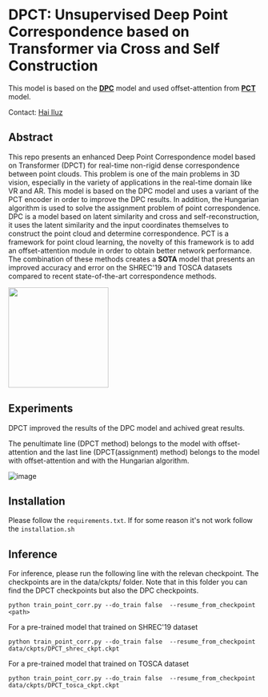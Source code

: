 # DPCT: Unsupervised Deep Point Correspondence based on Transformer via Cross and Self Construction

This model is based on the [**DPC**](https://github.com/dvirginz/DPC) model and used offset-attention from [**PCT**](https://github.com/MenghaoGuo/PCT) model.

Contact: [Hai Iluz](mailto:xhailuzx@gmail.com)

## Abstract

This repo presents an enhanced Deep Point Correspondence model based on Transformer (DPCT) for real-time non-rigid dense correspondence between point clouds. This problem is one of the main problems in 3D vision, especially in the variety of applications in the real-time domain like VR and AR. This model is based on the DPC model and uses a variant of the PCT encoder in order to improve the DPC results. In addition, the Hungarian algorithm is used to solve the assignment problem of point correspondence. DPC is a model based on latent similarity and cross and self-reconstruction, it uses the latent similarity and the input coordinates themselves to construct the point cloud and determine correspondence. PCT is a framework for point cloud learning, the novelty of this framework is to add an offset-attention module in order to obtain better network performance. The combination of these methods creates a **SOTA** model that presents an improved accuracy and error on the SHREC'19 and TOSCA datasets compared to recent state-of-the-art correspondence methods. 

<img src=./SHREC.gif width="200" />

## Experiments
DPCT improved the results of the DPC model and achived great results.

The penultimate line (DPCT method) belongs to the model with offset-attention and the last line (DPCT(assignment) method) belongs to the model with offset-attention and with the Hungarian algorithm.

![image](https://user-images.githubusercontent.com/102179195/195860045-81fcd057-3a0e-4f17-a387-1fb9b5aac9e4.png)

## Installation

Please follow the `requirements.txt`. If for some reason it's not work follow the `installation.sh`

## Inference

For inference, please run the following line with the relevan checkpoint. The checkpoints are in the data/ckpts/ folder. Note that in this folder you can find the DPCT checkpoints but also the DPC checkpoints.

```
python train_point_corr.py --do_train false  --resume_from_checkpoint <path>
```

For a pre-trained model that trained on SHREC'19 dataset
```
python train_point_corr.py --do_train false  --resume_from_checkpoint data/ckpts/DPCT_shrec_ckpt.ckpt
```

For a pre-trained model that trained on TOSCA dataset
```
python train_point_corr.py --do_train false  --resume_from_checkpoint data/ckpts/DPCT_tosca_ckpt.ckpt
```

